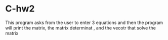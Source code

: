 # C-hw2

This program asks from the user to enter 3 equations and then the program will print the matrix, the matrix determinat , and the vecotr that solve the matrix
